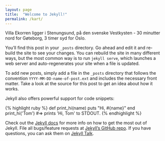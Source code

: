 ```yaml
---
layout: page
title:  "Welcome to Jekyll!"
permalink: /kart/
---
```


Villa Ekorren ligger i Stenungsund, på den svenske Vestkysten - 30 minutter nord for Gøteborg, 3 timer syd for Oslo.
		<!--<figure>-->
			<!--<figcaption>-->
				<!--<h3>Kart</h3>-->
			<!--</figcaption>-->
			<!---->
			<!--<iframe src="https://www.google.com/maps/embed?pb=!1m14!1m8!1m3!1d269592.49826634926!2d11.832175!3d58.136894000000005!3m2!1i1024!2i768!4f13.1!3m3!1m2!1s0x46456df893935371%3A0xb9702435c442d24d!2zTWFkZW52w6RnZW4gNCwgNDQ0IDk2IMOWZHNtw6VsLCBTdmVyaWdl!5e0!3m2!1sno!2sus!4v1469016644841"  frameborder="0" style="border:0" allowfullscreen></iframe>-->
		<!---->
		<!--</figure>-->
		<!--<ul class="g g2">-->
			<!--<li class="gi">-->
				<!--<h3>Fra syd</h3>-->
				<!--<ul class="bullet">-->
					<!--<li>Ta E6 mot Uddevalla og Oslo. Ta andre avkjøring til Stenungsund, Tjørn og Orust. Følg veien inn til jernbaneovergangen.</li>-->
					<!--<li>Ta til høyre, forbi Aga Gaz og Akzo Nobel. Etter 4 kilometer kommer du til en rundkjøring.</li>-->
					<!--<li>Ta ned til venstre, ned mot havet. Følg skiltene til Villa Ekorren.</li>-->
				<!--</ul>-->
			<!--<li class="gi">-->
				<!--<h3>Fra nord</h3>-->
				<!--<ul class="bullet">-->
					<!--<li>Ta E6 mot Gøteborg. Ta første avkjøring til Stenungsund, Tjørn og Orust. Følg veien inn til jernbaneovergangen.-->
					<!--<li>Ta til høyre, forbi Aga Gaz og Akzo Nobel. Etter 4 kilometer kommer du til en rundkjøring.</li>-->
					<!--<li>Ta ned til venstre, ned mot havet. Følg skiltene til Villa Ekorren.</li>-->
				<!--</ul>-->
			<!--</li>-->
		<!--</ul>-->

You’ll find this post in your `_posts` directory. Go ahead and edit it and re-build the site to see your changes. You can rebuild the site in many different ways, but the most common way is to run `jekyll serve`, which launches a web server and auto-regenerates your site when a file is updated.

To add new posts, simply add a file in the `_posts` directory that follows the convention `YYYY-MM-DD-name-of-post.ext` and includes the necessary front matter. Take a look at the source for this post to get an idea about how it works.

Jekyll also offers powerful support for code snippets:

{% highlight ruby %}
def print_hi(name)
  puts "Hi, #{name}"
end
print_hi('Tom')
#=> prints 'Hi, Tom' to STDOUT.
{% endhighlight %}

Check out the [Jekyll docs][jekyll-docs] for more info on how to get the most out of Jekyll. File all bugs/feature requests at [Jekyll’s GitHub repo][jekyll-gh]. If you have questions, you can ask them on [Jekyll Talk][jekyll-talk].

[jekyll-docs]: http://jekyllrb.com/docs/home
[jekyll-gh]:   https://github.com/jekyll/jekyll
[jekyll-talk]: https://talk.jekyllrb.com/
